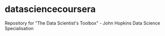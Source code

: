 # datasciencecoursera
Repository for "The Data Scientist's Toolbox" - John Hopkins Data Science Specialisation
